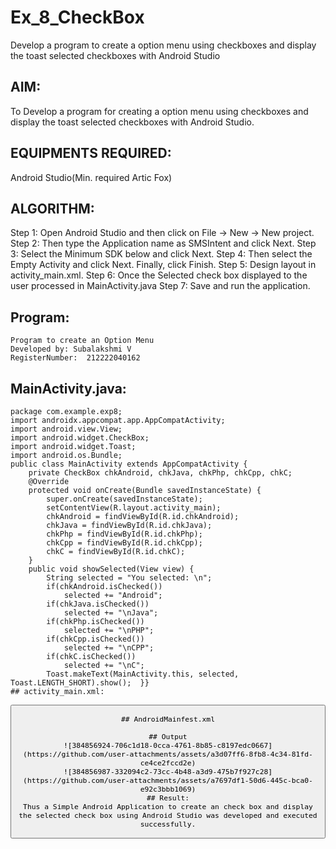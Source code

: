 # Ex_8_CheckBox
Develop a program to create a option menu using checkboxes and display the toast selected checkboxes with Android Studio
## AIM:
To Develop a program for creating a option menu using checkboxes and display the toast selected checkboxes with Android Studio.
## EQUIPMENTS REQUIRED:
Android Studio(Min. required Artic Fox)
## ALGORITHM:
Step 1: Open Android Studio and then click on File -> New -> New project.
Step 2: Then type the Application name as SMSIntent and click Next.
Step 3: Select the Minimum SDK below and click Next.
Step 4: Then select the Empty Activity and click Next. Finally, click Finish.
Step 5: Design layout in activity_main.xml.
Step 6: Once the Selected check box displayed to the user processed in MainActivity.java
Step 7: Save and run the application.
## Program:
 ```
Program to create an Option Menu
Developed by: Subalakshmi V
RegisterNumber:  212222040162
```
## MainActivity.java:
```
package com.example.exp8;
import androidx.appcompat.app.AppCompatActivity;
import android.view.View;
import android.widget.CheckBox;
import android.widget.Toast;
import android.os.Bundle;
public class MainActivity extends AppCompatActivity {
    private CheckBox chkAndroid, chkJava, chkPhp, chkCpp, chkC;
    @Override
    protected void onCreate(Bundle savedInstanceState) {
        super.onCreate(savedInstanceState);
        setContentView(R.layout.activity_main);
        chkAndroid = findViewById(R.id.chkAndroid);
        chkJava = findViewById(R.id.chkJava);
        chkPhp = findViewById(R.id.chkPhp);
        chkCpp = findViewById(R.id.chkCpp);
        chkC = findViewById(R.id.chkC);
    }
    public void showSelected(View view) {
        String selected = "You selected: \n";
        if(chkAndroid.isChecked())
            selected += "Android";
        if(chkJava.isChecked())
            selected += "\nJava";
        if(chkPhp.isChecked())
            selected += "\nPHP";
        if(chkCpp.isChecked())
            selected += "\nCPP";
        if(chkC.isChecked())
            selected += "\nC";
        Toast.makeText(MainActivity.this, selected, Toast.LENGTH_SHORT).show();  }}
## activity_main.xml:
```
<?xml version="1.0" encoding="utf-8"?>
<LinearLayout xmlns:android="http://schemas.android.com/apk/res/android"
    android:layout_width="fill_parent"
    android:layout_height="fill_parent"
    android:orientation="vertical"
    android:padding="20dp">
    <TextView
        android:layout_width="match_parent"
        android:layout_height="wrap_content"
        android:gravity="center"
        android:text="Select Your favourite Programming language"
        style="@style/TextAppearance.AppCompat.Large"
        android:layout_margin="10dp"
        android:textStyle="bold"/>
    <CheckBox
        android:id="@+id/chkAndroid"
        android:layout_width="wrap_content"
        android:layout_height="wrap_content"
        android:text="Android"
        style="@style/TextAppearance.AppCompat.Headline"/>
    <CheckBox
        android:id="@+id/chkJava"
        android:layout_width="wrap_content"
        android:layout_height="wrap_content"
        android:text="Java"
        style="@style/TextAppearance.AppCompat.Headline"/>
    <CheckBox
        android:id="@+id/chkPhp"
        android:layout_width="wrap_content"
        android:layout_height="wrap_content"
        android:text="PHP"
        style="@style/TextAppearance.AppCompat.Headline"/>
    <CheckBox
        android:id="@+id/chkCpp"
        android:layout_width="wrap_content"
        android:layout_height="wrap_content"
        android:text="CPP"
        style="@style/TextAppearance.AppCompat.Headline"/>
    <CheckBox
        android:id="@+id/chkC"
        android:layout_width="wrap_content"
        android:layout_height="wrap_content"
        android:text="C"
        style="@style/TextAppearance.AppCompat.Headline"/>
    <Button android:id="@+id/btnDisplay"
        android:layout_width="wrap_content"
        android:layout_height="wrap_content"
        android:text="Display"
        android:layout_marginTop="20dp"
        android:onClick="showSelected"/>
</LinearLayout>
```
## AndroidMainfest.xml
```
<?xml version="1.0" encoding="utf-8"?>
<manifest xmlns:android="http://schemas.android.com/apk/res/android"
    xmlns:tools="http://schemas.android.com/tools">
    <application
        android:allowBackup="true"
        android:dataExtractionRules="@xml/data_extraction_rules"
        android:fullBackupContent="@xml/backup_rules"
        android:icon="@mipmap/ic_launcher"
        android:label="@string/app_name"
        android:roundIcon="@mipmap/ic_launcher_round"
        android:supportsRtl="true"
        android:theme="@style/Theme.Exp8"
        tools:targetApi="31">
        <activity
            android:name=".MainActivity"
            android:exported="true">
            <intent-filter>
                <action android:name="android.intent.action.MAIN" />
                <category android:name="android.intent.category.LAUNCHER" />
            </intent-filter>
        </activity>
    </application>
</manifest>
```
## Output
![384856924-706c1d18-0cca-4761-8b85-c8197edc0667](https://github.com/user-attachments/assets/a3d07ff6-8fb8-4c34-81fd-ce4ce2fccd2e)
![384856987-332094c2-73cc-4b48-a3d9-475b7f927c28](https://github.com/user-attachments/assets/a7697df1-50d6-445c-bca0-e92c3bbb1069)
## Result:
Thus a Simple Android Application to create an check box and display the selected check box using Android Studio was developed and executed successfully.
